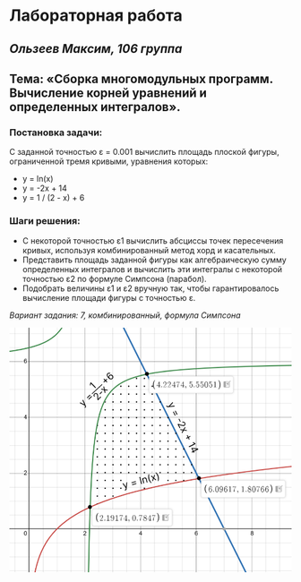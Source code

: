 
# Лабораторная работа
## *Ользеев Максим, 106 группа*
## Тема: «Сборка многомодульных программ. Вычисление корней уравнений и определенных интегралов».

### Постановка задачи:
С заданной точностью ε = 0.001 вычислить площадь плоской фигуры, ограниченной тремя кривыми, уравнения
которых:
- y = ln(x)
- y = -2x + 14
- y = 1 / (2 - x) + 6

### Шаги решения:
- С некоторой точностью ε1 вычислить абсциссы точек пересечения кривых, используя комбинированный метод хорд и касательных.
- Представить площадь заданной фигуры как алгебраическую сумму определенных интегралов и вычислить эти интегралы с некоторой точностью ε2 по формуле Симпсона (парабол).
- Подобрать величины ε1 и ε2 вручную так, чтобы гарантировалось вычисление площади фигуры с точностью ε.

*Вариант задания: 7, комбинированный, формула Симпсона*

![Рисунок](image.png)